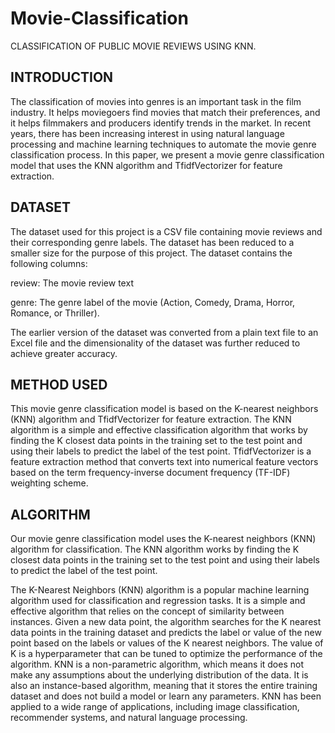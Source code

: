 # Movie-Classification
CLASSIFICATION OF PUBLIC MOVIE REVIEWS USING KNN.

## INTRODUCTION
The classification of movies into genres is an important task in the film industry. It helps moviegoers find movies that match their preferences, and it helps filmmakers and producers identify trends in the market. In recent years, there has been increasing interest in using natural language processing and machine learning techniques to automate the movie genre classification process. In this paper, we present a movie genre classification model that uses the KNN algorithm and TfidfVectorizer for feature extraction. 

## DATASET
The dataset used for this project is a CSV file containing movie reviews and their corresponding genre labels. The dataset has been reduced to a smaller size for the purpose of this project. The dataset contains the following columns: 

review: The movie review text 

genre: The genre label of the movie (Action, Comedy, Drama, Horror, Romance, or Thriller). 

The earlier version of the dataset was converted from a plain text file to an Excel file and the dimensionality of the dataset was further reduced to achieve greater accuracy. 

## METHOD USED
This movie genre classification model is based on the K-nearest neighbors (KNN) algorithm and TfidfVectorizer for feature extraction. The KNN algorithm is a simple and effective classification algorithm that works by finding the K closest data points in the training set to the test point and using their labels to predict the label of the test point. TfidfVectorizer is a feature extraction method that converts text into numerical feature vectors based on the term frequency-inverse document frequency (TF-IDF) weighting scheme. 

## ALGORITHM
Our movie genre classification model uses the K-nearest neighbors (KNN) algorithm for classification. The KNN algorithm works by finding the K closest data points in the training set to the test point and using their labels to predict the label of the test point. 

The K-Nearest Neighbors (KNN) algorithm is a popular machine learning algorithm used for classification and regression tasks. It is a simple and effective algorithm that relies on the concept of similarity between instances. Given a new data point, the algorithm searches for the K nearest data points in the training dataset and predicts the label or value of the new point based on the labels or values of the K nearest neighbors. The value of K is a hyperparameter that can be tuned to optimize the performance of the algorithm. KNN is a non-parametric algorithm, which means it does not make any assumptions about the underlying distribution of the data. It is also an instance-based algorithm, meaning that it stores the entire training dataset and does not build a model or learn any parameters. KNN has been applied to a wide range of applications, including image classification, recommender systems, and natural language processing. 
